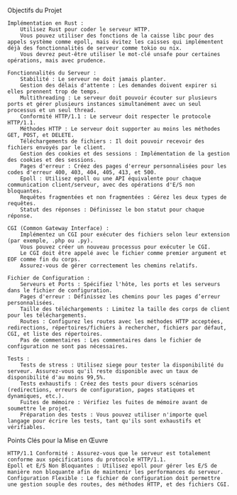 Objectifs du Projet

    Implémentation en Rust :
        Utilisez Rust pour coder le serveur HTTP.
        Vous pouvez utiliser des fonctions de la caisse libc pour des appels système comme epoll, mais évitez les caisses qui implémentent déjà des fonctionnalités de serveur comme tokio ou nix.
        Vous devrez peut-être utiliser le mot-clé unsafe pour certaines opérations, mais avec prudence.

    Fonctionnalités du Serveur :
        Stabilité : Le serveur ne doit jamais planter.
        Gestion des délais d'attente : Les demandes doivent expirer si elles prennent trop de temps.
        Multithreading : Le serveur doit pouvoir écouter sur plusieurs ports et gérer plusieurs instances simultanément avec un seul processus et un seul thread.
        Conformité HTTP/1.1 : Le serveur doit respecter le protocole HTTP/1.1.
        Méthodes HTTP : Le serveur doit supporter au moins les méthodes GET, POST, et DELETE.
        Téléchargements de fichiers : Il doit pouvoir recevoir des fichiers envoyés par le client.
        Gestion des cookies et des sessions : Implémentation de la gestion des cookies et des sessions.
        Pages d'erreur : Créez des pages d'erreur personnalisées pour les codes d'erreur 400, 403, 404, 405, 413, et 500.
        Epoll : Utilisez epoll ou une API équivalente pour chaque communication client/serveur, avec des opérations d'E/S non bloquantes.
        Requêtes fragmentées et non fragmentées : Gérez les deux types de requêtes.
        Statut des réponses : Définissez le bon statut pour chaque réponse.

    CGI (Common Gateway Interface) :
        Implémentez un CGI pour exécuter des fichiers selon leur extension (par exemple, .php ou .py).
        Vous pouvez créer un nouveau processus pour exécuter le CGI.
        Le CGI doit être appelé avec le fichier comme premier argument et EOF comme fin du corps.
        Assurez-vous de gérer correctement les chemins relatifs.

    Fichier de Configuration :
        Serveurs et Ports : Spécifiez l'hôte, les ports et les serveurs dans le fichier de configuration.
        Pages d'erreur : Définissez les chemins pour les pages d’erreur personnalisées.
        Taille des téléchargements : Limitez la taille des corps de client pour les téléchargements.
        Routes : Configurez les routes avec les méthodes HTTP acceptées, redirections, répertoires/fichiers à rechercher, fichiers par défaut, CGI, et liste des répertoires.
        Pas de commentaires : Les commentaires dans le fichier de configuration ne sont pas nécessaires.

    Tests :
        Tests de stress : Utilisez siege pour tester la disponibilité du serveur. Assurez-vous qu'il reste disponible avec un taux de disponibilité d'au moins 99,5%.
        Tests exhaustifs : Créez des tests pour divers scénarios (redirections, erreurs de configuration, pages statiques et dynamiques, etc.).
        Fuites de mémoire : Vérifiez les fuites de mémoire avant de soumettre le projet.
        Préparation des tests : Vous pouvez utiliser n'importe quel langage pour écrire les tests, tant qu'ils sont exhaustifs et vérifiables.

Points Clés pour la Mise en Œuvre

    HTTP/1.1 Conformité : Assurez-vous que le serveur est totalement conforme aux spécifications du protocole HTTP/1.1.
    Epoll et E/S Non Bloquantes : Utilisez epoll pour gérer les E/S de manière non bloquante afin de maintenir les performances du serveur.
    Configuration Flexible : Le fichier de configuration doit permettre une gestion souple des routes, des méthodes HTTP, et des fichiers CGI.